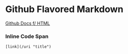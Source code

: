 # Github Flavored Markdown

[Github Docs f/ HTML](https://github.github.com/gfm/ "GFM")

### Inline Code Span </br>
`
[link](/uri "title")
`

